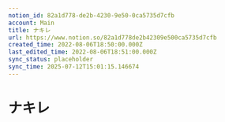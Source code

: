 ```yaml
---
notion_id: 82a1d778-de2b-4230-9e50-0ca5735d7cfb
account: Main
title: ナキレ
url: https://www.notion.so/82a1d778de2b42309e500ca5735d7cfb
created_time: 2022-08-06T18:50:00.000Z
last_edited_time: 2022-08-06T18:51:00.000Z
sync_status: placeholder
sync_time: 2025-07-12T15:01:15.146674
---
```

# ナキレ
